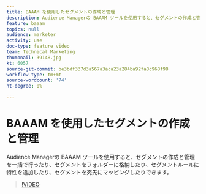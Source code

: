 ```yaml
---
title: BAAAM を使用したセグメントの作成と管理
description: Audience Managerの BAAAM ツールを使用すると、セグメントの作成と管理を一括で行ったり、セグメントをフォルダーに格納したり、セグメントルールに特性を追加したり、セグメントを宛先にマッピングしたりできます。
feature: baaam
topics: null
audience: marketer
activity: use
doc-type: feature video
team: Technical Marketing
thumbnail: 39148.jpg
kt: 6057
source-git-commit: be3bdf337d3a567a3aca23a284ba92fa8c968f98
workflow-type: tm+mt
source-wordcount: '74'
ht-degree: 0%

---
```



# BAAAM を使用したセグメントの作成と管理

Audience Managerの BAAAM ツールを使用すると、セグメントの作成と管理を一括で行ったり、セグメントをフォルダーに格納したり、セグメントルールに特性を追加したり、セグメントを宛先にマッピングしたりできます。

>[!VIDEO](https://video.tv.adobe.com/v/39148/?quality=12&learn=on)
